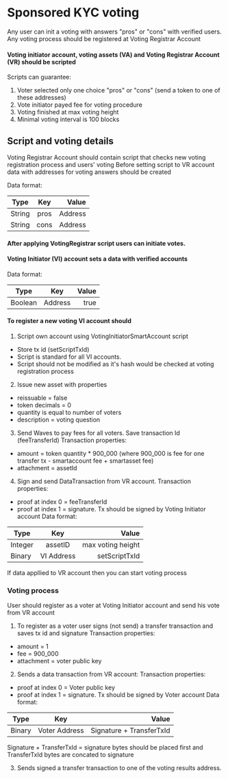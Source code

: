 # Sponsored KYC voting


Any user can init a voting with answers "pros" or "cons" with verified users.
Any voting process should be registered at Voting Registrar Account 

#### Voting initiator account, voting assets (VA) and Voting Registrar Account (VR) should be scripted
Scripts can guarantee:
1. Voter selected only one choice "pros" or "cons" (send a token to one of these addresses)
2. Vote initiator payed fee for voting procedure
3. Voting finished at max voting height
4. Minimal voting interval is 100 blocks
  
  
## Script and voting details

Voting Registrar Account should contain script that checks new voting registration process and users' voting
Before setting script to VR account data with addresses for voting answers should be created

Data format:  

| Type      | Key      | Value     |
| --------- |:--------:| ---------:|
| String    | pros     |  Address  |
| String    | cons     |  Address  |

#### After applying VotingRegistrar script users can initiate votes.

#### Voting Initiator (VI) account sets a data with verified accounts

Data format:

| Type      | Key       | Value     |
| --------- |:---------:| ---------:|
| Boolean   | Address   |  true     |

#### To register a new voting VI account should
1. Script own account using VotingInitiatorSmartAccount script
  * Store tx id (setScriptTxId)
  * Script is standard for all VI accounts.
  * Script should not be modified as it's hash would be checked at voting registration process
2. Issue new asset with properties
  * reissuable  = false
  * token decimals = 0
  * quantity is equal to number of voters
  * description = voting question
3. Send Waves to pay fees for all voters. Save transaction Id (feeTransferId) 
Transaction properties:
  * amount = token quantity * 900_000 (where 900_000 is fee for one transfer tx - smartaccount fee + smartasset fee)
  * attachment = assetId 
4. Sign and send DataTransaction from VR account.
Transaction properties:
  * proof at index 0 = feeTransferId
  * proof at index 1 = signature. Tx should be signed by Voting Initiator account
Data format:

| Type      | Key        | Value             |
| --------- |:----------:| -----------------:|
| Integer   | assetID    | max voting height |
| Binary    | VI Address | setScriptTxId     |

If data appllied to VR account then you can start voting process

### Voting process
User should register as a voter at Voting Initiator account and send his vote from VR account
1. To register as a voter user signs (not send) a transfer transaction and saves tx id and signature
Transaction properties:
  * amount = 1
  * fee = 900_000
  * attachment = voter public key
2. Sends a data transaction from VR account:
Transaction properties:
  * proof at index 0 = Voter public key
  * proof at index 1 = signature. Tx should be signed by Voter account 
Data format:

| Type      | Key           | Value                        |
| --------- |:-------------:| ----------------------------:|
| Binary    | Voter Address | Signature + TransferTxId     |

 Signature + TransferTxId = signature bytes should be placed first and TransferTxId bytes are concated to signature

3. Sends signed a transfer transaction to one of the voting results address. 